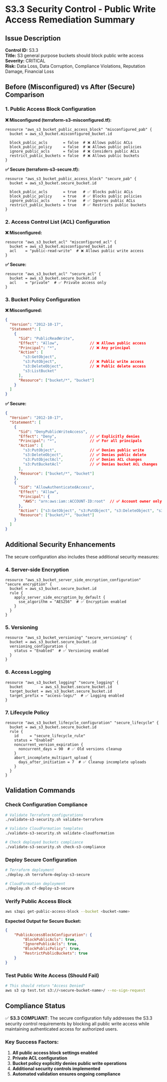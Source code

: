 # S3.3 Security Control - Public Write Access Remediation Summary

## Issue Description
**Control ID:** S3.3  
**Title:** S3 general purpose buckets should block public write access  
**Severity:** CRITICAL  
**Risk:** Data Loss, Data Corruption, Compliance Violations, Reputation Damage, Financial Loss

## Before (Misconfigured) vs After (Secure) Comparison

### 1. Public Access Block Configuration

**❌ Misconfigured (terraform-s3-misconfigured.tf):**
```hcl
resource "aws_s3_bucket_public_access_block" "misconfigured_pab" {
  bucket = aws_s3_bucket.misconfigured_bucket.id

  block_public_acls       = false  # ❌ Allows public ACLs
  block_public_policy     = false  # ❌ Allows public policies
  ignore_public_acls      = false  # ❌ Considers public ACLs
  restrict_public_buckets = false  # ❌ Allows public buckets
}
```

**✅ Secure (terraform-s3-secure.tf):**
```hcl
resource "aws_s3_bucket_public_access_block" "secure_pab" {
  bucket = aws_s3_bucket.secure_bucket.id

  block_public_acls       = true   # ✅ Blocks public ACLs
  block_public_policy     = true   # ✅ Blocks public policies
  ignore_public_acls      = true   # ✅ Ignores public ACLs
  restrict_public_buckets = true   # ✅ Restricts public buckets
}
```

### 2. Access Control List (ACL) Configuration

**❌ Misconfigured:**
```hcl
resource "aws_s3_bucket_acl" "misconfigured_acl" {
  bucket = aws_s3_bucket.misconfigured_bucket.id
  acl    = "public-read-write"  # ❌ Allows public write access
}
```

**✅ Secure:**
```hcl
resource "aws_s3_bucket_acl" "secure_acl" {
  bucket = aws_s3_bucket.secure_bucket.id
  acl    = "private"  # ✅ Private access only
}
```

### 3. Bucket Policy Configuration

**❌ Misconfigured:**
```json
{
  "Version": "2012-10-17",
  "Statement": [
    {
      "Sid": "PublicReadWrite",
      "Effect": "Allow",              // ❌ Allows public access
      "Principal": "*",               // ❌ Any principal
      "Action": [
        "s3:GetObject",
        "s3:PutObject",               // ❌ Public write access
        "s3:DeleteObject",            // ❌ Public delete access
        "s3:ListBucket"
      ],
      "Resource": ["bucket/*", "bucket"]
    }
  ]
}
```

**✅ Secure:**
```json
{
  "Version": "2012-10-17",
  "Statement": [
    {
      "Sid": "DenyPublicWriteAccess",
      "Effect": "Deny",               // ✅ Explicitly denies
      "Principal": "*",               // ✅ For all principals
      "Action": [
        "s3:PutObject",               // ✅ Denies public write
        "s3:DeleteObject",            // ✅ Denies public delete
        "s3:PutObjectAcl",            // ✅ Denies ACL changes
        "s3:PutBucketAcl"             // ✅ Denies bucket ACL changes
      ],
      "Resource": ["bucket/*", "bucket"]
    },
    {
      "Sid": "AllowAuthenticatedAccess",
      "Effect": "Allow",
      "Principal": {
        "AWS": "arn:aws:iam::ACCOUNT-ID:root"  // ✅ Account owner only
      },
      "Action": ["s3:GetObject", "s3:PutObject", "s3:DeleteObject", "s3:ListBucket"],
      "Resource": ["bucket/*", "bucket"]
    }
  ]
}
```

## Additional Security Enhancements

The secure configuration also includes these additional security measures:

### 4. Server-side Encryption
```hcl
resource "aws_s3_bucket_server_side_encryption_configuration" "secure_encryption" {
  bucket = aws_s3_bucket.secure_bucket.id
  rule {
    apply_server_side_encryption_by_default {
      sse_algorithm = "AES256"  # ✅ Encryption enabled
    }
  }
}
```

### 5. Versioning
```hcl
resource "aws_s3_bucket_versioning" "secure_versioning" {
  bucket = aws_s3_bucket.secure_bucket.id
  versioning_configuration {
    status = "Enabled"  # ✅ Versioning enabled
  }
}
```

### 6. Access Logging
```hcl
resource "aws_s3_bucket_logging" "secure_logging" {
  bucket        = aws_s3_bucket.secure_bucket.id
  target_bucket = aws_s3_bucket.secure_bucket.id
  target_prefix = "access-logs/"  # ✅ Logging enabled
}
```

### 7. Lifecycle Policy
```hcl
resource "aws_s3_bucket_lifecycle_configuration" "secure_lifecycle" {
  bucket = aws_s3_bucket.secure_bucket.id
  rule {
    id     = "secure_lifecycle_rule"
    status = "Enabled"
    noncurrent_version_expiration {
      noncurrent_days = 90  # ✅ Old versions cleanup
    }
    abort_incomplete_multipart_upload {
      days_after_initiation = 7  # ✅ Cleanup incomplete uploads
    }
  }
}
```

## Validation Commands

### Check Configuration Compliance
```bash
# Validate Terraform configurations
./validate-s3-security.sh validate-terraform

# Validate CloudFormation templates  
./validate-s3-security.sh validate-cloudformation

# Check deployed buckets compliance
./validate-s3-security.sh check-s3-compliance
```

### Deploy Secure Configuration
```bash
# Terraform deployment
./deploy.sh terraform-deploy-s3-secure

# CloudFormation deployment
./deploy.sh cf-deploy-s3-secure
```

### Verify Public Access Block
```bash
aws s3api get-public-access-block --bucket <bucket-name>
```

**Expected Output for Secure Bucket:**
```json
{
    "PublicAccessBlockConfiguration": {
        "BlockPublicAcls": true,
        "IgnorePublicAcls": true,
        "BlockPublicPolicy": true,
        "RestrictPublicBuckets": true
    }
}
```

### Test Public Write Access (Should Fail)
```bash
# This should return "Access Denied"
aws s3 cp test.txt s3://<secure-bucket-name>/ --no-sign-request
```

## Compliance Status

✅ **S3.3 COMPLIANT**: The secure configuration fully addresses the S3.3 security control requirements by blocking all public write access while maintaining authenticated access for authorized users.

### Key Success Factors:
1. **All public access block settings enabled**
2. **Private ACL configuration**
3. **Bucket policy explicitly denies public write operations**
4. **Additional security controls implemented**
5. **Automated validation ensures ongoing compliance**